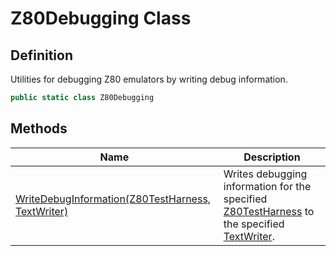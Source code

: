 # Z80Debugging Class
## Definition

Utilities for debugging Z80 emulators by writing debug information.

```c#
public static class Z80Debugging
```

## Methods

| Name | Description |
| ---- | ----------- |
| [WriteDebugInformation(Z80TestHarness, TextWriter)](MrKWatkins.EmulatorTestSuites.Z80.Z80Debugging.WriteDebugInformation.md) | Writes debugging information for the specified [Z80TestHarness](MrKWatkins.EmulatorTestSuites.Z80.Z80TestHarness.md) to the specified [TextWriter](https://learn.microsoft.com/en-gb/dotnet/api/System.IO.TextWriter). |

